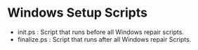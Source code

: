 # Windows Setup Scripts

- init.ps : Script that runs before all Windows repair scripts.
- finalize.ps : Script that runs after all Windows repair Scripts. 